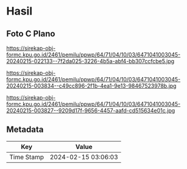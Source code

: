 # Hasil

## Foto C Plano

https://sirekap-obj-formc.kpu.go.id/2461/pemilu/ppwp/64/71/04/10/03/6471041003045-20240215-022133--7f2da025-3226-4b5a-abf4-bb307ccfcbe5.jpg

https://sirekap-obj-formc.kpu.go.id/2461/pemilu/ppwp/64/71/04/10/03/6471041003045-20240215-003834--c49cc896-2f1b-4ea1-9e13-98467523978b.jpg

https://sirekap-obj-formc.kpu.go.id/2461/pemilu/ppwp/64/71/04/10/03/6471041003045-20240215-003827--9209d17f-9656-4457-aafd-cd515634e01c.jpg


## Metadata

| Key        | Value               |
| ---------- | ------------------- |
| Time Stamp | 2024-02-15 03:06:03 |



